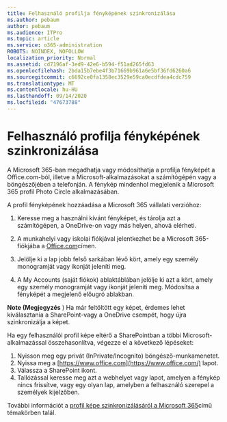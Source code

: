 ```yaml
---
title: Felhasználó profilja fényképének szinkronizálása
ms.author: pebaum
author: pebaum
ms.audience: ITPro
ms.topic: article
ms.service: o365-administration
ROBOTS: NOINDEX, NOFOLLOW
localization_priority: Normal
ms.assetid: cd7196af-3ed9-42e6-b594-f51ad265fd63
ms.openlocfilehash: 2bda15b7ebe4f3b71669b961a6e5bf36fd6260a6
ms.sourcegitcommit: c6692ce0fa1358ec3529e59ca0ecdfdea4cdc759
ms.translationtype: MT
ms.contentlocale: hu-HU
ms.lasthandoff: 09/14/2020
ms.locfileid: "47673788"
---
```

# <a name="sync-a-users-profile-picture"></a>Felhasználó profilja fényképének szinkronizálása

A Microsoft 365-ban megadhatja vagy módosíthatja a profilja fényképét a Office.com-ból, illetve a Microsoft-alkalmazásokat a számítógépén vagy a böngészőjében a telefonján. A fénykép mindenhol megjelenik a Microsoft 365 profil Photo Circle alkalmazásában.

A profil fényképének hozzáadása a Microsoft 365 vállalati verzióhoz:

1. Keresse meg a használni kívánt fényképet, és tárolja azt a számítógépen, a OneDrive-on vagy más helyen, ahová elérheti.

2. A munkahelyi vagy iskolai fiókjával jelentkezhet be a Microsoft 365-fiókjába a [Office.com](https://www.office.com)címen.

3. Jelölje ki a lap jobb felső sarkában lévő kört, amely egy személy monogramját vagy ikonját jeleníti meg.

4. A My Accounts (saját fiókok) ablaktáblában jelölje ki azt a kört, amely egy személy monogramját vagy ikonját jeleníti meg. Módosítsa a fényképét a megjelenő előugró ablakban.

**Note (Megjegyzés** ) Ha már feltöltött egy képet, érdemes lehet kiválasztania a SharePoint-vagy a OneDrive csempét, hogy újra szinkronizálja a képet.

Ha egy felhasználói profil képe eltérő a SharePointban a többi Microsoft-alkalmazással összehasonlítva, végezze el a következő lépéseket:

1. Nyisson meg egy privát (InPrivate/Incognito) böngésző-munkamenetet.
2. Nyissa meg a [https://www.office.com](https://www.office.com/) lapot.
3. Válassza a SharePoint ikont.
4. Tallózással keresse meg azt a webhelyet vagy lapot, amelyen a fénykép nincs frissítve, vagy egy olyan lap, amelyben a felhasználó szerepel a személyek kijelzőben.

További információt a [profil képe szinkronizálásáról a Microsoft 365](https://support.office.com/article/information-about-profile-picture-synchronization-in-office-365-20594d76-d054-4af4-a660-401133e3d48a)című témakörben talál.

